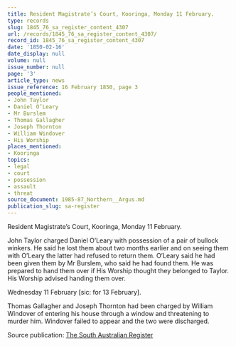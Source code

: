 ```yaml
---
title: Resident Magistrate’s Court, Kooringa, Monday 11 February.
type: records
slug: 1845_76_sa_register_content_4307
url: /records/1845_76_sa_register_content_4307/
record_id: 1845_76_sa_register_content_4307
date: '1850-02-16'
date_display: null
volume: null
issue_number: null
page: '3'
article_type: news
issue_reference: 16 February 1850, page 3
people_mentioned:
- John Taylor
- Daniel O’Leary
- Mr Burslem
- Thomas Gallagher
- Joseph Thornton
- William Windover
- His Worship
places_mentioned:
- Kooringa
topics:
- legal
- court
- possession
- assault
- threat
source_document: 1985-87_Northern__Argus.md
publication_slug: sa-register
---
```


Resident Magistrate’s Court, Kooringa, Monday 11 February.

John Taylor charged Daniel O’Leary with possession of a pair of bullock winkers.  He said he lost them about two months earlier and on seeing them with O’Leary the latter had refused to return them.  O’Leary said he had been given them by Mr Burslem, who said he had found them.  He was prepared to hand them over if His Worship thought they belonged to Taylor.  His Worship advised handing them over.

Wednesday 11 February [sic: for 13 February].

Thomas Gallagher and Joseph Thornton had been charged by William Windover of entering his house through a window and threatening to murder him.  Windover failed to appear and the two were discharged.

Source publication: [The South Australian Register](/publications/sa-register/)
